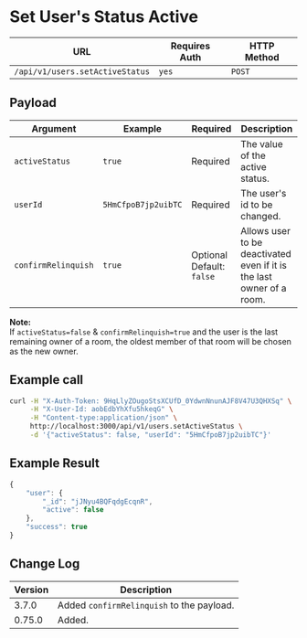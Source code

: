 # Set User's Status Active

| URL                             | Requires Auth | HTTP Method |
| ------------------------------- | ------------- | ----------- |
| `/api/v1/users.setActiveStatus` | `yes`         | `POST`      |

## Payload

| Argument            | Example             | Required                  | Description                                                           |
| ------------------- | ------------------- | ------------------------- | --------------------------------------------------------------------- |
| `activeStatus`      | `true`              | Required                  | The value of the active status.                                       |
| `userId`            | `5HmCfpoB7jp2uibTC` | Required                  | The user's id to be changed.                                          |
| `confirmRelinquish` | `true`              | Optional Default: `false` | Allows user to be deactivated even if it is the last owner of a room. |

**Note:**\
If `activeStatus=false` & `confirmRelinquish=true` and the user is the last remaining owner of a room, the oldest member of that room will be chosen as the new owner.

## Example call

```bash
curl -H "X-Auth-Token: 9HqLlyZOugoStsXCUfD_0YdwnNnunAJF8V47U3QHXSq" \
     -H "X-User-Id: aobEdbYhXfu5hkeqG" \
     -H "Content-type:application/json" \
     http://localhost:3000/api/v1/users.setActiveStatus \
     -d '{"activeStatus": false, "userId": "5HmCfpoB7jp2uibTC"}'
```

## Example Result

```javascript
{
    "user": {
        "_id": "jJNyu4BQFqdgEcqnR",
        "active": false
    },
    "success": true
}
```

## Change Log

| Version | Description                               |
| ------- | ----------------------------------------- |
| 3.7.0   | Added `confirmRelinquish` to the payload. |
| 0.75.0  | Added.                                    |
